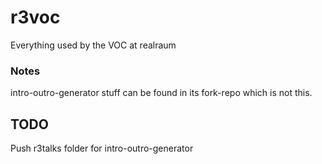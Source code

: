 # r3voc
Everything used by the VOC at realraum

### Notes
intro-outro-generator stuff can be found in its fork-repo which is not this.


## TODO
Push r3talks folder for intro-outro-generator
